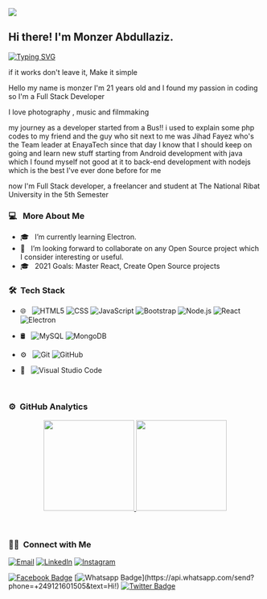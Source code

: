 ![](https://komarev.com/ghpvc/?username=monzersmiledev&label=PROFILE+VIEWS)
<h2>  Hi there! I'm Monzer Abdullaziz. </h2>
 <p>
 
[![Typing SVG](https://readme-typing-svg.herokuapp.com?lines=Full+Stack+Developer+%7C+JavaScript;Express+%7C+React+%7C+Electron;Nodejs+%7C+MongoDB+%7C+MySQL)](https://git.io/typing-svg)
 
</P>
if it works don't leave it, Make it simple

Hello my name is monzer I'm 21 years old and I found my passion in coding so I'm a Full Stack Developer

I love photography , music and filmmaking

my journey as a developer started from a Bus!!
i used to explain some php codes to my friend and the guy who sit next to me was Jihad Fayez who's the Team leader at EnayaTech since that day I know that I should keep on going and learn new stuff
starting from Android development with java which I found myself not good at it to back-end development with nodejs which is the best I've ever done before for me

now I'm Full Stack developer, a freelancer and student at The National Ribat University in the 5th Semester

<h3>  💻 &nbsp; More About Me </h3>

-  🎓 &nbsp; I’m currently learning Electron.
-  👯 &nbsp; I’m looking forward to collaborate on any Open Source project which I consider interesting or useful.
-  🎓 &nbsp; 2021 Goals: Master React, Create Open Source projects

<h3> 🛠 &nbsp;Tech Stack</h3>

-  🌐 &nbsp;
   ![HTML5](https://img.shields.io/badge/-HTML5-333333?style=flat&logo=HTML5)
   ![CSS](https://img.shields.io/badge/-CSS-333333?style=flat&logo=CSS3&logoColor=1572B6)
   ![JavaScript](https://img.shields.io/badge/-JavaScript-333333?style=flat&logo=javascript)
   ![Bootstrap](https://img.shields.io/badge/-Bootstrap-333333?style=flat&logo=bootstrap&logoColor=563D7C)
   ![Node.js](https://img.shields.io/badge/-Node.js-333333?style=flat&logo=node.js)
   ![React](https://img.shields.io/badge/-React-333333?style=flat&logo=react)
   ![Electron](https://img.shields.io/badge/-Electron-333333?style=flat&logo=electron)
-  🛢 &nbsp;
   ![MySQL](https://img.shields.io/badge/-MySQL-333333?style=flat&logo=mysql)
   ![MongoDB](https://img.shields.io/badge/-MongoDB-333333?style=flat&logo=mongodb)
-  ⚙️ &nbsp;
   ![Git](https://img.shields.io/badge/-Git-333333?style=flat&logo=git)
   ![GitHub](https://img.shields.io/badge/-GitHub-333333?style=flat&logo=github)

-  🔧 &nbsp;
   ![Visual Studio Code](https://img.shields.io/badge/-Visual%20Studio%20Code-333333?style=flat&logo=visual-studio-code&logoColor=007ACC)

<br/>

<h3> ⚙️ &nbsp;GitHub Analytics</h3>
<p align="center">
<a href="https://github.com/monzersmiledev">
  <img height="180em" src="https://github-readme-stats.vercel.app/api?username=monzersmiledev&show_icons=true&theme=algolia&include_all_commits=true&count_private=true"/>
  <img height="180em" src="https://github-readme-stats.vercel.app/api/top-langs/?username=monzersmiledev&layout=compact&langs_count=8&theme=algolia"/>
</a>
</p>

<br/>

<h3> 🤝🏻 &nbsp;Connect with Me </h3>

<p>
<a href="mailto:monzersmiledev@outlook.com"><img alt="Email" src="https://img.shields.io/badge/Email-monzersmiledev@outlook.com-blue?style=flat-square&logo=gmail"></a>
<a href="https://www.linkedin.com/in/monzersmiledev/"><img alt="LinkedIn" src="https://img.shields.io/badge/LinkedIn-Monzer%20Abdullaziz%20-blue?style=flat-square&logo=linkedin"></a>
<a href="https://www.instagram.com/monzersmiledev/"><img alt="Instagram" src="https://img.shields.io/badge/Instagram-monzersmiledev-blue?style=flat-square&logo=instagram"></a>

[![Facebook Badge](https://img.shields.io/badge/-Facebook-3b5998?style=flat-square&labelColor=3b5998&logo=facebook&logoColor=white&link=https://www.facebook.com/monzersmiledev/)](https://www.facebook.com/monzersmiledev)
[![Whatsapp Badge](https://img.shields.io/badge/-Whatsapp-4CA143?style=flat-square&labelColor=4CA143&logo=whatsapp&logoColor=white&link=https://api.whatsapp.com/send?phone=+249121601505&text=Hi!)](https://api.whatsapp.com/send?phone=+249121601505&text=Hi!)
[![Twitter Badge](https://img.shields.io/badge/-Twitter-1da1f2?style=flat-square&labelColor=1da1f2&logo=twitter&logoColor=white&link=https://www.twitter.com/monzersmiledev/)](https://twitter.com/monzersmiledev/)

</p>
